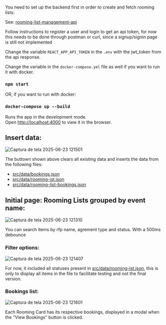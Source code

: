 You need to set up the backend first in order to create and fetch rooming lists:

See: [rooming-list-management-api](https://github.com/JvPelai/rooming-list-management-api)

Follow instructions to register a user and login to get an api token, for now this needs to be done through postman or curl, since a signup/signin page is still not implemented

Change the variable `REACT_APP_API_TOKEN` in the `.env` with the jwt_token from the api response.

Change the variable in the `docker-compose.yml` file as well if you want to run it with docker.

### `npm start`

OR, if you want to run with docker:

### `docker-compose up --build`

Runs the app in the development mode.\
Open [http://localhost:4000](http://localhost:4000) to view it in the browser.



## Insert data:

![Captura de tela 2025-06-23 121501](https://github.com/user-attachments/assets/4161b628-e784-4487-9a88-95f813d5a18d)

The buttown shown above clears all existing data and inserts the data from the following files:

- [src/data/bookings.json](src/data/bookings.json)
- [src/data/rooming-ist.json](src/data/rooming-lists.json)
- [src/data/rooming-list-bookings.json](src/data/rooming-list-bookings.json)


## Initial page: Rooming Lists grouped by event name:

![Captura de tela 2025-06-23 121310](https://github.com/user-attachments/assets/8931bb8b-71c0-4ef3-9455-25e7b4e83d7b)

You can search items by rfp name, agrement type and status. With a 500ms debounce

### Filter options:

![Captura de tela 2025-06-23 121407](https://github.com/user-attachments/assets/ac0ea41e-4446-4579-b581-58902478a0af)

For now, it included all statuses present in [src/data/rooming-ist.json](src/data/rooming-lists.json), this is only to display all items in the file to facilitate testing and not the final version.

### Bookings list:

![Captura de tela 2025-06-23 121601](https://github.com/user-attachments/assets/28c362e8-48c7-4282-b03f-2e9f5e918ae0)

Each Rooming Card has its respective bookings, displayed in a modal when the "View Bookings" button is clicked.




